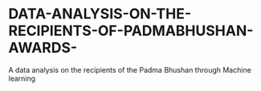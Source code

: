 # DATA-ANALYSIS-ON-THE-RECIPIENTS-OF-PADMABHUSHAN-AWARDS-
A data analysis on the recipients of the Padma Bhushan through Machine learning
